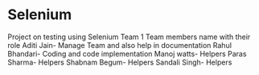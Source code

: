 # Selenium
Project on testing using Selenium
Team 1
Team members name with their role
Aditi Jain- Manage Team and also help in documentation
Rahul Bhandari- Coding and code implementation
Manoj watts- Helpers 
Paras Sharma- Helpers
Shabnam Begum- Helpers
Sandali Singh- Helpers
